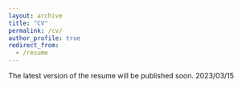 ```yaml
---
layout: archive
title: "CV"
permalink: /cv/
author_profile: true
redirect_from:
  - /resume
---
```


<!-- <embed src="https://wangandyyucheng.github.io/files/CV.pdf" width="500" height="700" type='application/pdf'> -->

The latest version of the resume will be published soon.
2023/03/15
